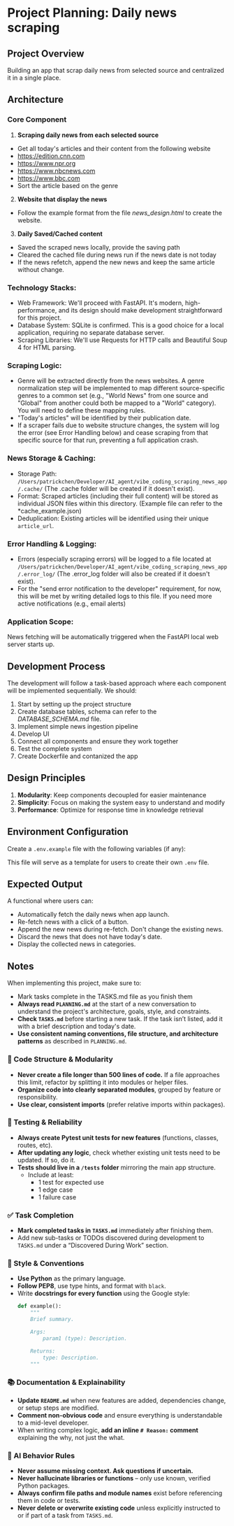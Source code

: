 # Project Planning: Daily news scraping

## Project Overview
Building an app that scrap daily news from selected source and centralized it in a single place.

## Architecture

### Core Component
1. **Scraping daily news from each selected source**
  - Get all today's articles and their content from the following website
   - https://edition.cnn.com
   - https://www.npr.org
   - https://www.nbcnews.com
   - https://www.bbc.com
  - Sort the article based on the genre

2. **Website that display the news**
  - Follow the example format from the file *news_design.html* to create the website.

3. **Daily Saved/Cached content**
  - Saved the scraped news locally, provide the saving path
  - Cleared the cached file during news run if the news date is not today
  - If the news refetch, append the new news and keep the same article without change.


### Technology Stacks:
  - Web Framework: We'll proceed with FastAPI. It's modern, high-performance, and its design should make development straightforward for this project.
  - Database System: SQLite is confirmed. This is a good choice for a local application, requiring no separate database server.
  - Scraping Libraries: We'll use Requests for HTTP calls and Beautiful Soup 4 for HTML parsing.

### Scraping Logic:
  - Genre will be extracted directly from the news websites. A genre normalization step will be implemented to map different source-specific genres to a common set (e.g., "World News" from one source and "Global" from another could both be mapped to a "World" category). You will need to define these mapping rules.
  - "Today's articles" will be identified by their publication date.
  - If a scraper fails due to website structure changes, the system will log the error (see Error Handling below) and cease scraping from that specific source for that run, preventing a full application crash.

### News Storage & Caching:
  - Storage Path: `/Users/patrickchen/Developer/AI_agent/vibe_coding_scraping_news_app/.cache/` (The .cache folder will be created if it doesn't exist).
  - Format: Scraped articles (including their full content) will be stored as individual JSON files within this directory. (Example file can refer to the *cache_example.json)
  - Deduplication: Existing articles will be identified using their unique `article_url`.

### Error Handling & Logging:
  - Errors (especially scraping errors) will be logged to a file located at `/Users/patrickchen/Developer/AI_agent/vibe_coding_scraping_news_app/.error_log/` (The .error_log folder will also be created if it doesn't exist).
  - For the "send error notification to the developer" requirement, for now, this will be met by writing detailed logs to this file. If you need more active notifications (e.g., email alerts)

### Application Scope: 
News fetching will be automatically triggered when the FastAPI local web server starts up.

## Development Process

The development will follow a task-based approach where each component will be implemented sequentially. We should:

1. Start by setting up the project structure
2. Create database tables, schema can refer to the *DATABASE_SCHEMA.md* file.
3. Implement simple news ingestion pipeline
4. Develop UI
6. Connect all components and ensure they work together
7. Test the complete system
8. Create Dockerfile and contanized the app

## Design Principles

1. **Modularity**: Keep components decoupled for easier maintenance
2. **Simplicity**: Focus on making the system easy to understand and modify
3. **Performance**: Optimize for response time in knowledge retrieval

## Environment Configuration

Create a `.env.example` file with the following variables (if any):


This file will serve as a template for users to create their own `.env` file.

## Expected Output

A functional where users can:
- Automatically fetch the daily news when app launch.
- Re-fetch news with a click of a button.
- Append the new news during re-fetch. Don't change the existing news.
- Discard the news that does not have today's date.
- Display the collected news in categories.

## Notes

When implementing this project, make sure to:
- Mark tasks complete in the TASKS.md file as you finish them
- **Always read `PLANNING.md`** at the start of a new conversation to understand the project's architecture, goals, style, and constraints.
- **Check `TASKS.md`** before starting a new task. If the task isn’t listed, add it with a brief description and today's date.
- **Use consistent naming conventions, file structure, and architecture patterns** as described in `PLANNING.md`.

### 🧱 Code Structure & Modularity
- **Never create a file longer than 500 lines of code.** If a file approaches this limit, refactor by splitting it into modules or helper files.
- **Organize code into clearly separated modules**, grouped by feature or responsibility.
- **Use clear, consistent imports** (prefer relative imports within packages).

### 🧪 Testing & Reliability
- **Always create Pytest unit tests for new features** (functions, classes, routes, etc).
- **After updating any logic**, check whether existing unit tests need to be updated. If so, do it.
- **Tests should live in a `/tests` folder** mirroring the main app structure.
  - Include at least:
    - 1 test for expected use
    - 1 edge case
    - 1 failure case

### ✅ Task Completion
- **Mark completed tasks in `TASKS.md`** immediately after finishing them.
- Add new sub-tasks or TODOs discovered during development to `TASKS.md` under a “Discovered During Work” section.

### 📎 Style & Conventions
- **Use Python** as the primary language.
- **Follow PEP8**, use type hints, and format with `black`.
- Write **docstrings for every function** using the Google style:
  ```python
  def example():
      """
      Brief summary.

      Args:
          param1 (type): Description.

      Returns:
          type: Description.
      """
  ```

### 📚 Documentation & Explainability
- **Update `README.md`** when new features are added, dependencies change, or setup steps are modified.
- **Comment non-obvious code** and ensure everything is understandable to a mid-level developer.
- When writing complex logic, **add an inline `# Reason:` comment** explaining the why, not just the what.

### 🧠 AI Behavior Rules
- **Never assume missing context. Ask questions if uncertain.**
- **Never hallucinate libraries or functions** – only use known, verified Python packages.
- **Always confirm file paths and module names** exist before referencing them in code or tests.
- **Never delete or overwrite existing code** unless explicitly instructed to or if part of a task from `TASKS.md`.